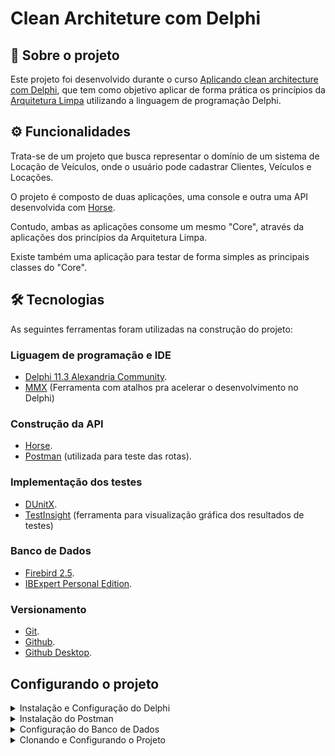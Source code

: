 # Clean Architeture com Delphi

## 🚀 Sobre o projeto

Este projeto foi desenvolvido durante o curso [Aplicando clean architecture com Delphi](https://www.udemy.com/course/aplicandocleanarchitecturecomdelphi), que tem como objetivo aplicar de forma prática os princípios da [Arquitetura Limpa](https://blog.cleancoder.com/uncle-bob/2012/08/13/the-clean-architecture.html) utilizando a linguagem de programação Delphi.

## ⚙️ Funcionalidades

Trata-se de um projeto que busca representar o domínio de um sistema de Locação de Veículos, onde o usuário pode cadastrar Clientes, Veículos e Locações.

O projeto é composto de duas aplicações, uma console e outra uma API desenvolvida com [Horse](https://github.com/HashLoad/horse).

Contudo, ambas as aplicações consome um mesmo "Core", através da aplicações dos princípios da Arquitetura Limpa.

Existe também uma aplicação para testar de forma simples as principais classes do "Core".

## 🛠️ Tecnologias

As seguintes ferramentas foram utilizadas na construção do projeto:

### Liguagem de programação e IDE

- [Delphi 11.3 Alexandria Community](https://www.embarcadero.com/br/products/rad-studio/whats-new-in-11-alexandria).
- [MMX](https://www.mmx-delphi.de/) (Ferramenta com atalhos pra acelerar o desenvolvimento no Delphi)

### Construção da API

- [Horse](https://github.com/HashLoad/horse).
- [Postman](https://www.postman.com/) (utilizada para teste das rotas).

### Implementação dos testes

- [DUnitX](https://github.com/VSoftTechnologies/DUnitX).
- [TestInsight](https://bitbucket.org/sglienke/testinsight/wiki/Home) (ferramenta para visualização gráfica dos resultados de testes)

### Banco de Dados

- [Firebird 2.5](https://firebirdsql.org/en/firebird-2-5/).
- [IBExpert Personal Edition](https://www.ibexpert.net/).

### Versionamento

- [Git](https://git-scm.com/).
- [Github](https://github.com/).
- [Github Desktop](https://desktop.github.com/).

## Configurando o projeto

<details>
    <summary>
        Instalação e Configuração do Delphi
    </summary>

1. Acesse o [site oficial da Embarcadero](https://www.embarcadero.com/products/delphi/starter/free-download).
2. Crie uma conta.
3. Faça o download da última versão disponível do Delphi Community.
4. Relize a instalação e registre o produto.
5. Faça download do wizard e instale o [Horse](https://github.com/HashLoad/horse).
6. Faça download do wizard e instale o [MMX](https://www.mmx-delphi.de/downloads/).
7. Faça download do wizard e instale o [TestInsight](https://files.spring4d.com/TestInsight/latest/TestInsightSetup.zip).
   
</details>

<details>
    <summary>
        Instalação do Postman
    </summary>

1. Baixe o Postman pelo [site oficial](https://www.postman.com/downloads/).
2. Poderá ser necessário criar uma conta.
3. Instale e configure o Postman no computador.

</details>

<details>
    <summary>
        Configuração do Banco de Dados
    </summary>

1. Faça download da versão 2.5 do Firebird no [site oficial](https://firebirdsql.org/en/firebird-2-5/).
2. Instale o Firebird em sua máquina.
3. Também faça a instalação de alguma ferramenta de interface gráfica para administração de bancos Firebird, como o [IBExpert na versão gratuita](https://www.ibexpert.net/downloadcenter/).
4. Acesse o arquivo de Aliases do Firebird, geralmente localizado em `C:\Program Files\Firebird\Firebird_2_5\aliases.conf`, e configure uma banco com o alias LOCACAO.

</details>

<details>
    <summary>
        Clonando e Configurando o Projeto
    </summary>

1. Clone o projeto executando o seguinte comando no terminal:

```batch
git clone https://github.com/SauloJCF/clean-architeture-delphi.git
```

2. Execute o arquivo `.\clean-architeture-delphi\Script\create-database.sql` no IBExpert (ou qualquer outra ferramenta de gerenciamento de banco de dados de preferência), para criar o banco de dados.
3. Importe o arquivo `.\clean-architeture-delphi\Postman\clean-architeture-delphi.postman_collection.json` no Postman.
4. Abra o arquivo `\clean-architeture-delphi\Applications\GroupLocacao.groupproj` com Delphi (**File >> Open Project**).
5. Execute o projeto **LocacaoConsole**, para abrir a aplicação console.
6. Execute o projeto **LocacaoAPI**, para iniciar a API.
7. Execute o projeto **LocacaoTeste** para rodar os testes do projeto.

</details>